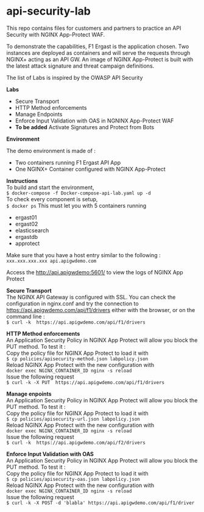 # api-security-lab

<p>This repo contains files for customers and partners to practice an API Security with NGINX App-Protect WAF.</p>

To demonstrate the capabilities, F1 Ergast is the application chosen.
Two instances are deployed as containers and will serve the requests through NGINX+ acting as an API GW.
An image of NGINX App-Protect is built with the latest attack signature and threat campaign definitions.

The list of Labs is inspired by the OWASP API Security 

**Labs**</br> 

- Secure Transport  
- HTTP Method enforcements  
- Manage Endpoints  
- Enforce Input Validation with OAS in NGNINX App-Protect WAF  
- **To be added** Activate Signatures and Protect from Bots

**Environment**</br>

The demo environment is made of :  
- Two containers running F1 Ergast API App  
- One NGINX+ Container configured with NGINX App-Protect  

**Instructions**</br>
To build and start the environment,   
`$ docker-compose -f Docker-compose-api-lab.yaml up -d`  
To check every component is setup,  
`$ docker ps`
This must let you with 5 containers running  
- ergast01
- ergast02
- elasticsearch
- ergastdb
- approtect 

Make sure that you have a host entry similar to the following :  
`xxx.xxx.xxx.xxx api.apigwdemo.com`  

Access the http://api.apigwdemo:5601/ to view the logs of NGINX App Protect  

**Secure Transport**</br>
The NGINX API Gateway is configured with SSL. You can check the configuration in nginx.conf and try the connection to https://api.apigwdemo.com/api/f1/drivers either with the browser, or on the command line :  
`$ curl -k  https://api.apigwdemo.com/api/f1/drivers`

**HTTP Method enforcements**</br>
An Application Security Policy in NGINX App Protect will allow you block the PUT method. To test it :  
Copy the policy file for NGINX App Protect to load it with  
`$ cp policies/apisecurity-method.json labpolicy.json`  
Reload NGINX App Protect with the new configuration with   
`docker exec NGINX_CONTAINER_ID nginx -s reload`  
Issue the following request   
`$ curl -k -X PUT  https://api.apigwdemo.com/api/f1/drivers`  

**Manage enpoints**</br>
An Application Security Policy in NGINX App Protect will allow you block the PUT method. To test it :  
Copy the policy file for NGINX App Protect to load it with  
`$ cp policies/apisecurity-url.json labpolicy.json`  
Reload NGINX App Protect with the new configuration with   
`docker exec NGINX_CONTAINER_ID nginx -s reload`  
Issue the following request  
`$ curl -k  https://api.apigwdemo.com/api/f2/drivers`  

**Enforce Input Validation with OAS**</br>
An Application Security Policy in NGINX App Protect will allow you block the PUT method. To test it :  
Copy the policy file for NGINX App Protect to load it with  
`$ cp policies/apisecurity-oas.json labpolicy.json`  
Reload NGINX App Protect with the new configuration with   
`docker exec NGINX_CONTAINER_ID nginx -s reload`  
Issue the following request  
`$ curl -k -X POST -d 'blabla' https://api.apigwdemo.com/api/f1/driver`  
